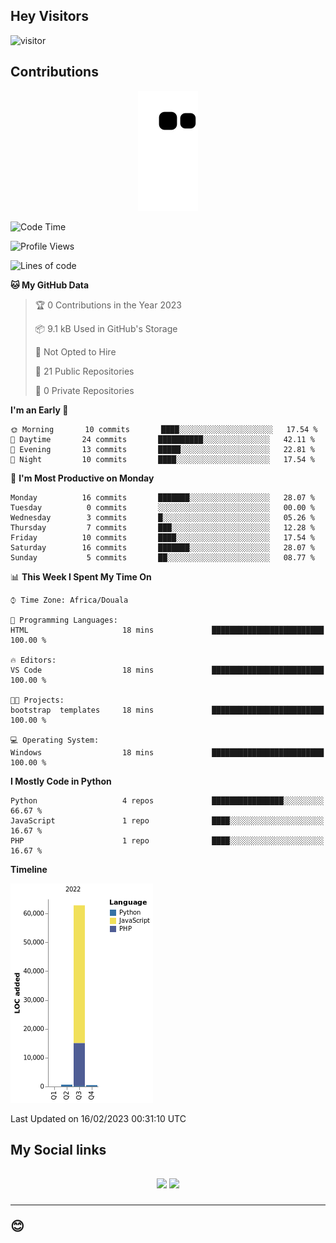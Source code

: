 ## Hey Visitors
![visitor](https://profile-counter.glitch.me/Fotsingboris/count.svg)

## Contributions
<p align="center">
  <img src="https://raw.githubusercontent.com/Fotsingboris/Fotsingboris/output/github-contribution-grid-snake.svg" />
</p>

<!--START_SECTION:waka-->
![Code Time](http://img.shields.io/badge/Code%20Time-179%20hrs%201%20min-blue)

![Profile Views](http://img.shields.io/badge/Profile%20Views-0-blue)

![Lines of code](https://img.shields.io/badge/From%20Hello%20World%20I%27ve%20Written-64%20Thousand%20lines%20of%20code-blue)

**🐱 My GitHub Data** 

> 🏆 0 Contributions in the Year 2023
 > 
> 📦 9.1 kB Used in GitHub's Storage 
 > 
> 🚫 Not Opted to Hire
 > 
> 📜 21 Public Repositories 
 > 
> 🔑 0 Private Repositories  
 > 
**I'm an Early 🐤** 

```text
🌞 Morning       10 commits       ████░░░░░░░░░░░░░░░░░░░░░   17.54 % 
🌆 Daytime       24 commits       ██████████░░░░░░░░░░░░░░░   42.11 % 
🌃 Evening       13 commits       █████░░░░░░░░░░░░░░░░░░░░   22.81 % 
🌙 Night         10 commits       ████░░░░░░░░░░░░░░░░░░░░░   17.54 % 

```
📅 **I'm Most Productive on Monday** 

```text
Monday          16 commits       ███████░░░░░░░░░░░░░░░░░░   28.07 % 
Tuesday          0 commits       ░░░░░░░░░░░░░░░░░░░░░░░░░   00.00 % 
Wednesday        3 commits       █░░░░░░░░░░░░░░░░░░░░░░░░   05.26 % 
Thursday         7 commits       ███░░░░░░░░░░░░░░░░░░░░░░   12.28 % 
Friday          10 commits       ████░░░░░░░░░░░░░░░░░░░░░   17.54 % 
Saturday        16 commits       ███████░░░░░░░░░░░░░░░░░░   28.07 % 
Sunday           5 commits       ██░░░░░░░░░░░░░░░░░░░░░░░   08.77 % 

```


📊 **This Week I Spent My Time On** 

```text
⌚︎ Time Zone: Africa/Douala

💬 Programming Languages: 
HTML                     18 mins             █████████████████████████   100.00 % 

🔥 Editors: 
VS Code                  18 mins             █████████████████████████   100.00 % 

🐱‍💻 Projects: 
bootstrap  templates     18 mins             █████████████████████████   100.00 % 

💻 Operating System: 
Windows                  18 mins             █████████████████████████   100.00 % 

```

**I Mostly Code in Python** 

```text
Python                   4 repos             ████████████████░░░░░░░░░   66.67 % 
JavaScript               1 repo              ████░░░░░░░░░░░░░░░░░░░░░   16.67 % 
PHP                      1 repo              ████░░░░░░░░░░░░░░░░░░░░░   16.67 % 

```


**Timeline**

![Chart not found](https://raw.githubusercontent.com/Fotsingboris/Fotsingboris/main/charts/bar_graph.png) 


 Last Updated on 16/02/2023 00:31:10 UTC
<!--END_SECTION:waka-->

<h2>My Social links <h2>
<p align="center">
   <a href="https://linkedin.com/in/Fotsingboris-Mathieu"><img src="https://img.shields.io/badge/linkedin-%230077B5.svg?style=for-the-badge&logo=linkedin&logoColor=white"></a>
   <a href="https://instagram.com/Fotsingboris"><img src="https://img.shields.io/badge/instagram-%23E4405F.svg?style=for-the-badge&logo=Instagram&logoColor=white"></a>
  </p>
<hr>
😊
